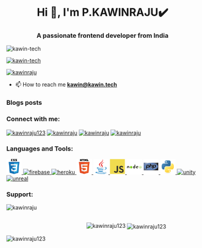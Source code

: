 <h1 align="center">Hi 👋, I'm P.KAWINRAJU✔️</h1>
<h3 align="center">A passionate frontend developer from India</h3>

<p align="left"> <img src="https://komarev.com/ghpvc/?username=kawinraju123&label=Profile%20views&color=0e75b6&style=flat" alt="kawin-tech" /> </p>

<p align="left"> <a href="https://github.com/ryo-ma/github-profile-trophy"><img src="https://github-profile-trophy.vercel.app/?username=kawin-tech" alt="kawin-tech" /></a> </p>

<p align="left"> <a href="https://twitter.com/kawinraju" target="blank"><img src="https://img.shields.io/twitter/follow/kawinraju?logo=twitter&style=for-the-badge" alt="kawinraju" /></a> </p>

- 📫 How to reach me **kawin@kawin.tech**

### Blogs posts
<!-- BLOG-POST-LIST:START -->
<!-- BLOG-POST-LIST:END -->

<h3 align="left">Connect with me:</h3>
<p align="left">
<a href="https://codepen.io/kawinraju123" target="blank"><img align="center" src="https://raw.githubusercontent.com/rahuldkjain/github-profile-readme-generator/master/src/images/icons/Social/codepen.svg" alt="kawinraju123" height="30" width="40" /></a>
<a href="https://dev.to/kawinraju" target="blank"><img align="center" src="https://raw.githubusercontent.com/rahuldkjain/github-profile-readme-generator/master/src/images/icons/Social/devto.svg" alt="kawinraju" height="30" width="40" /></a>
<a href="https://twitter.com/kawinraju" target="blank"><img align="center" src="https://raw.githubusercontent.com/rahuldkjain/github-profile-readme-generator/master/src/images/icons/Social/twitter.svg" alt="kawinraju" height="30" width="40" /></a>
<a href="https://www.hackerrank.com/kawinraju" target="blank"><img align="center" src="https://raw.githubusercontent.com/rahuldkjain/github-profile-readme-generator/master/src/images/icons/Social/hackerrank.svg" alt="kawinraju" height="30" width="40" /></a>
</p>

<h3 align="left">Languages and Tools:</h3>
<p align="left"> <a href="https://www.w3schools.com/css/" target="_blank" rel="noreferrer"> <img src="https://raw.githubusercontent.com/devicons/devicon/master/icons/css3/css3-original-wordmark.svg" alt="css3" width="40" height="40"/> </a> <a href="https://firebase.google.com/" target="_blank" rel="noreferrer"> <img src="https://www.vectorlogo.zone/logos/firebase/firebase-icon.svg" alt="firebase" width="40" height="40"/> </a> <a href="https://heroku.com" target="_blank" rel="noreferrer"> <img src="https://www.vectorlogo.zone/logos/heroku/heroku-icon.svg" alt="heroku" width="40" height="40"/> </a> <a href="https://www.w3.org/html/" target="_blank" rel="noreferrer"> <img src="https://raw.githubusercontent.com/devicons/devicon/master/icons/html5/html5-original-wordmark.svg" alt="html5" width="40" height="40"/> </a> <a href="https://www.java.com" target="_blank" rel="noreferrer"> <img src="https://raw.githubusercontent.com/devicons/devicon/master/icons/java/java-original.svg" alt="java" width="40" height="40"/> </a> <a href="https://developer.mozilla.org/en-US/docs/Web/JavaScript" target="_blank" rel="noreferrer"> <img src="https://raw.githubusercontent.com/devicons/devicon/master/icons/javascript/javascript-original.svg" alt="javascript" width="40" height="40"/> </a> <a href="https://nodejs.org" target="_blank" rel="noreferrer"> <img src="https://raw.githubusercontent.com/devicons/devicon/master/icons/nodejs/nodejs-original-wordmark.svg" alt="nodejs" width="40" height="40"/> </a> <a href="https://www.php.net" target="_blank" rel="noreferrer"> <img src="https://raw.githubusercontent.com/devicons/devicon/master/icons/php/php-original.svg" alt="php" width="40" height="40"/> </a> <a href="https://www.python.org" target="_blank" rel="noreferrer"> <img src="https://raw.githubusercontent.com/devicons/devicon/master/icons/python/python-original.svg" alt="python" width="40" height="40"/> </a> <a href="https://unity.com/" target="_blank" rel="noreferrer"> <img src="https://www.vectorlogo.zone/logos/unity3d/unity3d-icon.svg" alt="unity" width="40" height="40"/> </a> <a href="https://unrealengine.com/" target="_blank" rel="noreferrer"> <img src="https://raw.githubusercontent.com/kenangundogan/fontisto/036b7eca71aab1bef8e6a0518f7329f13ed62f6b/icons/svg/brand/unreal-engine.svg" alt="unreal" width="40" height="40"/> </a> </p>

<h3 align="left">Support:</h3>
<p><a href="https://www.buymeacoffee.com/kawinraju"> <img align="left" src="https://cdn.buymeacoffee.com/buttons/v2/default-yellow.png" height="50" width="210" alt="kawinraju" /></a></p><br><br>

<p><img align="left" src="https://github-readme-stats.vercel.app/api/top-langs?username=kawinraju123&show_icons=true&locale=en&layout=compact" alt="kawinraju123" /></p>

<p>&nbsp;<img align="center" src="https://github-readme-stats.vercel.app/api?username=kawinraju123&show_icons=true&locale=en" alt="kawinraju123" /></p>

<p><img align="center" src="https://github-readme-streak-stats.herokuapp.com/?user=kawinraju123&" alt="kawinraju123" /></p>
